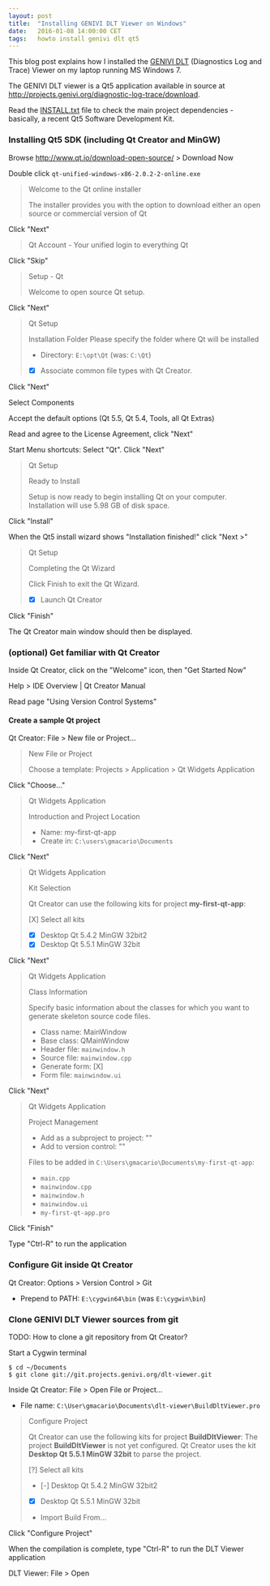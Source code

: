 ```yaml
---
layout: post
title:  "Installing GENIVI DLT Viewer on Windows"
date:   2016-01-08 14:00:00 CET
tags:   howto install genivi dlt qt5
---
```


This blog post explains how I installed the [GENIVI DLT](http://projects.genivi.org/diagnostic-log-trace) (Diagnostics Log and Trace) Viewer on my laptop running MS Windows 7.

The GENIVI DLT viewer is a Qt5 application available in source at <http://projects.genivi.org/diagnostic-log-trace/download>.

Read the [INSTALL.txt](http://git.projects.genivi.org/?p=dlt-viewer.git;a=blob;f=INSTALL.txt;h=aa9f66ef82a1acd3df56ab97be74bf884a4eb0a9;hb=HEAD) file to check the main project dependencies - basically, a recent Qt5 Software Development Kit.

### Installing Qt5 SDK (including Qt Creator and MinGW)

<!-- (2016-01-08 09:51) -->

Browse <http://www.qt.io/download-open-source/> > Download Now

Double click `qt-unified-windows-x86-2.0.2-2-online.exe`

> Welcome to the Qt online installer
>
> The installer provides you with the option to download either an open source
> or commercial version of Qt

Click "Next"

> Qt Account - Your unified login to everything Qt

Click "Skip"

> Setup - Qt
>
> Welcome to open source Qt setup.

Click "Next"

> Qt Setup
>
> Installation Folder
> Please specify the folder where Qt will be installed
>
> * Directory: `E:\opt\Qt` (was: `C:\Qt`)
> * [X] Associate common file types with Qt Creator.

Click "Next"

Select Components

Accept the default options (Qt 5.5, Qt 5.4, Tools, all Qt Extras)

Read and agree to the License Agreement, click "Next"

Start Menu shortcuts: Select "Qt". Click "Next"

> Qt Setup
>
> Ready to Install
>
> Setup is now ready to begin installing Qt on your computer.
> Installation will use 5.98 GB of disk space.

<!-- (2016-01-08 09:57 CET) -->

Click "Install"

When the Qt5 install wizard shows "Installation finished!" click "Next >"

> Qt Setup
>
> Completing the Qt Wizard
>
> Click Finish to exit the Qt Wizard.
>
> * [X] Launch Qt Creator

Click "Finish"

The Qt Creator main window should then be displayed.

### (optional) Get familiar with Qt Creator

Inside Qt Creator, click on the "Welcome" icon, then "Get Started Now"

Help > IDE Overview | Qt Creator Manual

Read page "Using Version Control Systems"

#### Create a sample Qt project

Qt Creator: File > New file or Project...

> New File or Project
>
> Choose a template: Projects > Application > Qt Widgets Application

Click "Choose..."

> Qt Widgets Application
>
> Introduction and Project Location
>
> * Name: my-first-qt-app
> * Create in: `C:\users\gmacario\Documents`

Click "Next"

> Qt Widgets Application
>
> Kit Selection
>
> Qt Creator can use the following kits for project **my-first-qt-app**:
>
> [X] Select all kits
> * [X] Desktop Qt 5.4.2 MinGW 32bit2
> * [X] Desktop Qt 5.5.1 MinGW 32bit

Click "Next"

> Qt Widgets Application
>
> Class Information
>
> Specify basic information about the classes for which you want to generate skeleton source code files.
>
> * Class name: MainWindow
> * Base class: QMainWindow
> * Header file: `mainwindow.h`
> * Source file: `mainwindow.cpp`
> * Generate form: [X]
> * Form file: `mainwindow.ui`

Click "Next"

> Qt Widgets Application
>
> Project Management
>
> * Add as a subproject to project: "<none>"
> * Add to version control: "<none>"
>
> Files to be added in `C:\Users\gmacario\Documents\my-first-qt-app`:
> * `main.cpp`
> * `mainwindow.cpp`
> * `mainwindow.h`
> * `mainwindow.ui`
> * `my-first-qt-app.pro`

Click "Finish"

Type "Ctrl-R" to run the application

### Configure Git inside Qt Creator

Qt Creator: Options > Version Control > Git

* Prepend to PATH: `E:\cygwin64\bin` (was `E:\cygwin\bin`)

### Clone GENIVI DLT Viewer sources from git

TODO: How to clone a git repository from Qt Creator?

Start a Cygwin terminal

```
$ cd ~/Documents
$ git clone git://git.projects.genivi.org/dlt-viewer.git
```

Inside Qt Creator: File > Open File or Project...

* File name: `C:\User\gmacario\Documents\dlt-viewer\BuildDltViewer.pro`

> Configure Project
>
> Qt Creator can use the following kits for project **BuildDltViewer**:
> The project **BuildDltViewer** is not yet configured.
> Qt Creator uses the kit **Desktop Qt 5.5.1 MinGW 32bit** to parse the project.
>
> [?] Select all kits
> * [-] Desktop Qt 5.4.2 MinGW 32bit2
> * [X] Desktop Qt 5.5.1 MinGW 32bit
> * Import Build From...

Click "Configure Project"

When the compilation is complete, type "Ctrl-R" to run the DLT Viewer application

<!-- image: Capture-20160108-1050.png -->

DLT Viewer: File > Open

<!-- TODO: better image -->

<!-- EOF -->
